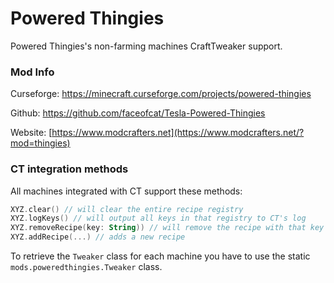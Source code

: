 # Powered Thingies
Powered Thingies's non-farming machines CraftTweaker support.

### Mod Info    
Curseforge: <https://minecraft.curseforge.com/projects/powered-thingies>

Github: <https://github.com/faceofcat/Tesla-Powered-Thingies>

Website: [https://www.modcrafters.net](https://www.modcrafters.net/?mod=thingies)

### CT integration methods
All machines integrated with CT support these methods:
```kotlin
XYZ.clear() // will clear the entire recipe registry
XYZ.logKeys() // will output all keys in that registry to CT's log
XYZ.removeRecipe(key: String)) // will remove the recipe with that key from registry
XYZ.addRecipe(...) // adds a new recipe
```
To retrieve the `Tweaker` class for each machine you have to use the static `mods.poweredthingies.Tweaker` class.
